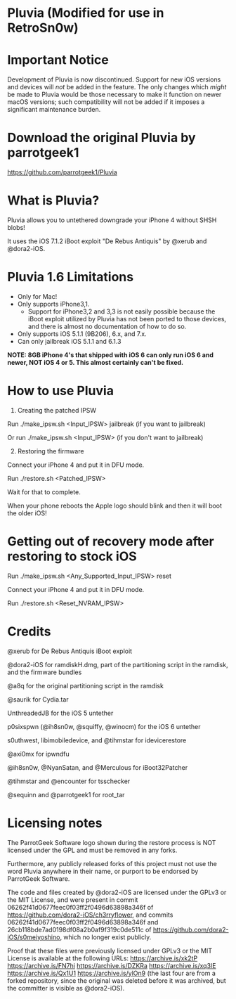 Pluvia (Modified for use in RetroSn0w)
================

Important Notice
================

Development of Pluvia is now discontinued. Support for new iOS versions and devices will *not* be added in the feature. The only changes which *might* be made to Pluvia would be those necessary to make it function on newer macOS versions; such compatibility will not be added if it imposes a significant maintenance burden.

Download the original Pluvia by parrotgeek1
================
https://github.com/parrotgeek1/Pluvia

What is Pluvia? 
===============
Pluvia allows you to untethered downgrade your iPhone 4 without SHSH blobs! 

It uses the iOS 7.1.2 iBoot exploit "De Rebus Antiquis" by @xerub and @dora2-iOS.

Pluvia 1.6 Limitations
======================
* Only for Mac!
* Only supports iPhone3,1. 
  - Support for iPhone3,2 and 3,3 is not easily possible because the iBoot exploit utilized by Pluvia has not been ported to those devices, and there is almost no documentation of how to do so.
* Only supports iOS 5.1.1 (9B206), 6.x, and 7.x.
* Can only jailbreak iOS 5.1.1 and 6.1.3

**NOTE: 8GB iPhone 4's that shipped with iOS 6 can only run iOS 6 and newer, NOT iOS 4 or 5. This almost certainly can't be fixed.**

How to use Pluvia
=================
1) Creating the patched IPSW

Run ./make_ipsw.sh <Input_IPSW> jailbreak (if you want to jailbreak)

Or run ./make_ipsw.sh <Input_IPSW> (if you don't want to jailbreak)

2) Restoring the firmware

Connect your iPhone 4 and put it in DFU mode.

Run ./restore.sh <Patched_IPSW>

Wait for that to complete.

When your phone reboots the Apple logo should blink and then it will boot the older iOS!

Getting out of recovery mode after restoring to stock iOS
=========================================================
Run ./make_ipsw.sh <Any_Supported_Input_IPSW> reset

Connect your iPhone 4 and put it in DFU mode.

Run ./restore.sh <Reset_NVRAM_IPSW>

Credits
=======
@xerub for De Rebus Antiquis iBoot exploit

@dora2-iOS for ramdiskH.dmg, part of the partitioning script in the ramdisk, and the firmware bundles

@a8q for the original partitioning script in the ramdisk

@saurik for Cydia.tar

UnthreadedJB for the iOS 5 untether

p0sixspwn (@ih8sn0w, @squiffy, @winocm) for the iOS 6 untether

s0uthwest, libimobiledevice, and @tihmstar for idevicerestore

@axi0mx for ipwndfu

@ih8sn0w, @NyanSatan, and @Merculous for iBoot32Patcher

@tihmstar and @encounter for tsschecker

@sequinn and @parrotgeek1 for root_tar

Licensing notes
===============
The ParrotGeek Software logo shown during the restore process is NOT licensed under the GPL and must be removed in any forks.

Furthermore, any publicly released forks of this project must not use the word Pluvia anywhere in their name, or purport to be endorsed by ParrotGeek Software.


The code and files created by @dora2-iOS are licensed under the GPLv3 or the MIT License, and were present in commit 06262f41d0677feec0f03ff2f0496d63898a346f of https://github.com/dora2-iOS/ch3rryflower, and commits 06262f41d0677feec0f03ff2f0496d63898a346f and 26cb118bde7ad0198df08a2b0af9f319c0de511c of https://github.com/dora2-iOS/s0meiyoshino, which no longer exist publicly.

Proof that these files were previously licensed under GPLv3 or the MIT License is available at the following URLs: https://archive.is/xk2tP https://archive.is/FN7hi https://archive.is/DZKRa https://archive.is/xq3IE https://archive.is/Qx1U1 https://archive.is/ylOn9 (the last four are from a forked repository, since the original was deleted before it was archived, but the committer is visible as @dora2-iOS).
